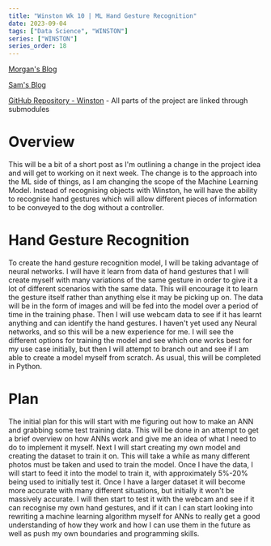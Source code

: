 ```yaml
---
title: "Winston Wk 10 | ML Hand Gesture Recognition"
date: 2023-09-04
tags: ["Data Science", "WINSTON"]
series: ["WINSTON"]
series_order: 18
---
```


[Morgan's Blog](https://Morgan-Potter.github.io)

[Sam's Blog](https://samsidebotham.com)

[GitHub Repository - Winston](https://github.com/joush007/WINSTON) - All parts of the project are linked through submodules

# Overview
This will be a bit of a short post as I'm outlining a change in the project idea and will get to working on it next week. The change is to the approach into the ML side of things, as I am changing the scope of the Machine Learning Model. Instead of recognising objects with Winston, he will have the ability to recognise hand gestures which will allow different pieces of information to be conveyed to the dog without a controller.

# Hand Gesture Recognition
To create the hand gesture recognition model, I will be taking advantage of neural networks. I will have it learn from data of hand gestures that I will create myself with many variations of the same gesture in order to give it a lot of different scenarios with the same data. This will encourage it to learn the gesture itself rather than anything else it may be picking up on. The data will be in the form of images and will be fed into the model over a period of time in the training phase. Then I will use webcam data to see if it has learnt anything and can identify the hand gestures. I haven't yet used any Neural networks, and so this will be a new experience for me. I will see the different options for training the model and see which one works best for my use case initially, but then I will attempt to branch out and see if I am able to create a model myself from scratch. As usual, this will be completed in Python.

# Plan
The initial plan for this will start with me figuring out how to make an ANN and grabbing some test training data. This will be done in an attempt to get a brief overview on how ANNs work and give me an idea of what I need to do to implement it myself. Next I will start creating my own model and creating the dataset to train it on. This will take a while as many different photos must be taken and used to train the model. Once I have the data, I will start to feed it into the model to train it, with approximately 5%-20% being used to initially test it. Once I have a larger dataset it will become more accurate with many different situations, but initially it won't be massively accurate. I will then start to test it with the webcam and see if it can recognise my own hand gestures, and if it can I can start looking into rewriting a machine learning algorithm myself for ANNs to really get a good understanding of how they work and how I can use them in the future as well as push my own boundaries and programming skills.
